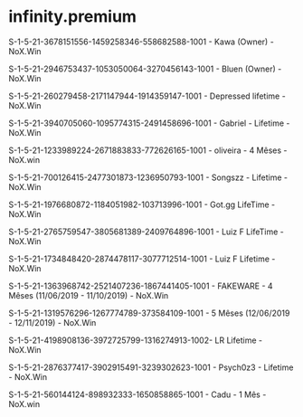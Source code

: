 # infinity.premium

S-1-5-21-3678151556-1459258346-558682588-1001 - Kawa (Owner) - NoX.Win

S-1-5-21-2946753437-1053050064-3270456143-1001 - Bluen (Owner) - NoX.Win

S-1-5-21-260279458-2171147944-1914359147-1001 - Depressed lifetime - NoX.Win

S-1-5-21-3940705060-1095774315-2491458696-1001 - Gabriel - Lifetime - NoX.Win

S-1-5-21-1233989224-2671883833-772626165-1001 - oliveira - 4 Mêses - NoX.win

S-1-5-21-700126415-2477301873-1236950793-1001 - Songszz - Lifetime - NoX.Win

S-1-5-21-1976680872-1184051982-103713996-1001 - Got.gg LifeTime - NoX.Win

S-1-5-21-2765759547-3805681389-2409764896-1001 - Luiz F LifeTime - NoX.Win

 S-1-5-21-1734848420-2874478117-3077712514-1001 - Luiz F Lifetime - NoX.Win
 
S-1-5-21-1363968742-2521407236-1867441405-1001 - FAKEWARE - 4 Mêses (11/06/2019 - 11/10/2019) - NoX.Win

S-1-5-21-1319576296-1267774789-373584109-1001 - 5 Mêses (12/06/2019 - 12/11/2019) - NoX.Win

S-1-5-21-4198908136-3972725799-1316274913-1002- LR Lifetime - NoX.Win

S-1-5-21-2876377417-3902915491-3239302623-1001 - Psych0z3 - Lifetime - NoX.Win

S-1-5-21-560144124-898932333-1650858865-1001 - Cadu - 1 Mês - NoX.win
